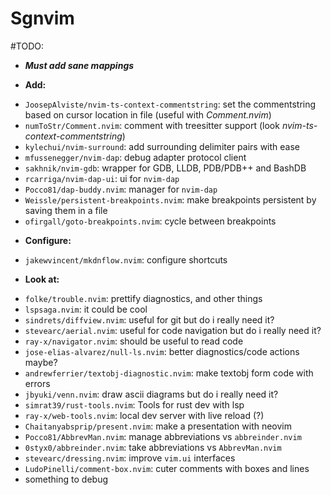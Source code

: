 # Sgnvim

#TODO:

* ***Must add sane mappings***

* **Add:**
 - `JoosepAlviste/nvim-ts-context-commentstring`: set the commentstring based on cursor location in file (useful with *Comment.nvim*)
 - `numToStr/Comment.nvim`: comment with treesitter support (look *nvim-ts-context-commentstring*)
 - `kylechui/nvim-surround`: add surrounding delimiter pairs with ease
 - `mfussenegger/nvim-dap`: debug adapter protocol client
 - `sakhnik/nvim-gdb`: wrapper for GDB, LLDB, PDB/PDB++ and BashDB
 - `rcarriga/nvim-dap-ui`: ui for `nvim-dap`
 - `Pocco81/dap-buddy.nvim`: manager for `nvim-dap`
 - `Weissle/persistent-breakpoints.nvim`: make breakpoints persistent by saving them in a file
 - `ofirgall/goto-breakpoints.nvim`: cycle between breakpoints

* **Configure:**
 - `jakewvincent/mkdnflow.nvim`: configure shortcuts

* **Look at:**
 - `folke/trouble.nvim`: prettify diagnostics, and other things
 - `lspsaga.nvim`: it could be cool
 - `sindrets/diffview.nvim`: useful for git but do i really need it?
 - `stevearc/aerial.nvim`: useful for code navigation but do i really need it?
 - `ray-x/navigator.nvim`: should be useful to read code
 - `jose-elias-alvarez/null-ls.nvim`: better diagnostics/code actions maybe?
 - `andrewferrier/textobj-diagnostic.nvim`: make textobj form code with errors
 - `jbyuki/venn.nvim`: draw ascii diagrams but do i really need it?
 - `simrat39/rust-tools.nvim`: Tools for rust dev with lsp
 - `ray-x/web-tools.nvim`: local dev server with live reload (?)
 - `Chaitanyabsprip/present.nvim`: make a presentation with neovim
 - `Pocco81/AbbrevMan.nvim`: manage abbreviations vs `abbreinder.nvim`
 - `0styx0/abbreinder.nvim`: take abbreviations vs `AbbrevMan.nvim`
 - `stevearc/dressing.nvim`: improve `vim.ui` interfaces
 - `LudoPinelli/comment-box.nvim`: cuter comments with boxes and lines
 - something to debug

